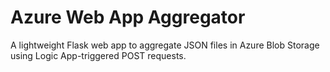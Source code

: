 # Azure Web App Aggregator

A lightweight Flask web app to aggregate JSON files in Azure Blob Storage using Logic App-triggered POST requests.

